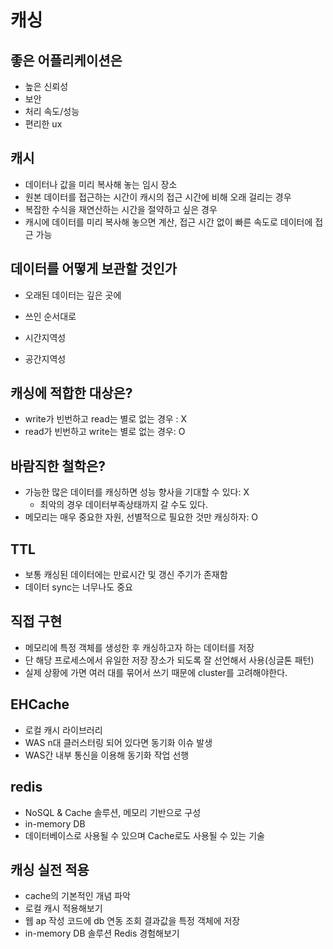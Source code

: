 # 캐싱

## 좋은 어플리케이션은

- 높은 신뢰성
- 보안
- 처리 속도/성능
- 편리한 ux

## 캐시

- 데이터나 값을 미리 복사해 놓는 임시 장소
- 원본 데이터를 접근하는 시간이 캐시의 접근 시간에 비해 오래 걸리는 경우
- 복잡한 수식을 재연산하는 시간을 절약하고 싶은 경우
- 캐시에 데이터를 미리 복사해 놓으면 계산, 접근 시간 없이 빠른 속도로 데이터에 접근 가능

## 데이터를 어떻게 보관할 것인가

- 오래된 데이터는 깊은 곳에
- 쓰인 순서대로 

- 시간지역성
- 공간지역성

## 캐싱에 적합한 대상은?

-  write가 빈번하고 read는 별로 없는 경우 : X
- read가 빈번하고 write는 별로 없는 경우: O

## 바람직한 철학은?

- 가능한 많은 데이터를 캐싱하면 성능 향사을 기대할 수 있다:  X
  - 최악의 경우 데이터부족상태까지 갈 수도 있다.
- 메모리는 매우 중요한 자원, 선별적으로 필요한 것만 캐싱하자: O

## TTL

- 보통 캐싱된 데이터에는 만료시간 및 갱신 주기가 존재함
- 데이터 sync는 너무나도 중요

## 직접 구현

- 메모리에 특정 객체를 생성한 후 캐싱하고자 하는 데이터를 저장
- 단 해당 프로세스에서 유일한 저장 장소가 되도록 잘 선언해서 사용(싱글톤 패턴)
- 실제 상황에 가면 여러 대를 묶어서 쓰기 때문에 cluster를 고려해야한다.

## EHCache

- 로컬 캐시 라이브러리
- WAS n대 클러스터링 되어 있다면 동기화 이슈 발생
- WAS간 내부 통신을 이용해 동기화 작업 선행

## redis

- NoSQL & Cache 솔루션, 메모리 기반으로 구성
- in-memory DB
- 데이터베이스로 사용될 수 있으며 Cache로도 사용될 수 있는 기술

## 캐싱 실전 적용

- cache의 기본적인 개념 파악
- 로컬 캐시 적용해보기
- 웹 ap 작성 코드에 db 연동 조회 결과값을 특정 객체에 저장
- in-memory DB 솔루션 Redis 경험해보기
